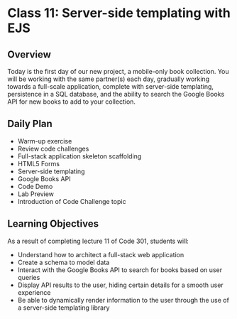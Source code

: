 # Class 11: Server-side templating with EJS

## Overview

Today is the first day of our new project, a mobile-only book collection. You will be working with the same partner(s) each day, gradually working towards a full-scale application, complete with server-side templating, persistence in a SQL database, and the ability to search the Google Books API for new books to add to your collection.

## Daily Plan

- Warm-up exercise
- Review code challenges
- Full-stack application skeleton scaffolding
- HTML5 Forms
- Server-side templating
- Google Books API
- Code Demo
- Lab Preview
- Introduction of Code Challenge topic

## Learning Objectives

As a result of completing lecture 11 of Code 301, students will:
- Understand how to architect a full-stack web application 
- Create a schema to model data
- Interact with the Google Books API to search for books based on user queries
- Display API results to the user, hiding certain details for a smooth user experience
- Be able to dynamically render information to the user through the use of a server-side templating library
